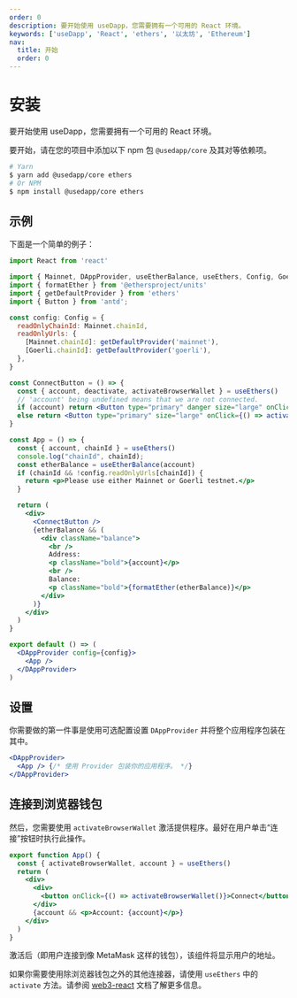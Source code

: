 ```yaml
---
order: 0
description: 要开始使用 useDapp，您需要拥有一个可用的 React 环境。
keywords: ['useDapp', 'React', 'ethers', '以太坊', 'Ethereum']
nav:
  title: 开始
  order: 0
---
```


# 安装

要开始使用 useDapp，您需要拥有一个可用的 React 环境。

要开始，请在您的项目中添加以下 npm 包 `@usedapp/core` 及其对等依赖项。

```bash
# Yarn
$ yarn add @usedapp/core ethers
# Or NPM
$ npm install @usedapp/core ethers
```

## 示例

下面是一个简单的例子：

```jsx
import React from 'react'

import { Mainnet, DAppProvider, useEtherBalance, useEthers, Config, Goerli } from '@usedapp/core'
import { formatEther } from '@ethersproject/units'
import { getDefaultProvider } from 'ethers'
import { Button } from 'antd';

const config: Config = {
  readOnlyChainId: Mainnet.chainId,
  readOnlyUrls: {
    [Mainnet.chainId]: getDefaultProvider('mainnet'),
    [Goerli.chainId]: getDefaultProvider('goerli'),
  },
}

const ConnectButton = () => {
  const { account, deactivate, activateBrowserWallet } = useEthers()
  // 'account' being undefined means that we are not connected.
  if (account) return <Button type="primary" danger size="large" onClick={() => deactivate()}>Disconnect</Button>
  else return <Button type="primary" size="large" onClick={() => activateBrowserWallet()}>Connect</Button>
}

const App = () => {
  const { account, chainId } = useEthers()
  console.log("chainId", chainId);
  const etherBalance = useEtherBalance(account)
  if (chainId && !config.readOnlyUrls[chainId]) {
    return <p>Please use either Mainnet or Goerli testnet.</p>
  }

  return (
    <div>
      <ConnectButton />
      {etherBalance && (
        <div className="balance">
          <br />
          Address:
          <p className="bold">{account}</p>
          <br />
          Balance:
          <p className="bold">{formatEther(etherBalance)}</p>
        </div>
      )}
    </div>
  )
}

export default () => (
  <DAppProvider config={config}>
    <App />
  </DAppProvider>
)
```

## 设置

你需要做的第一件事是使用可选配置设置 `DAppProvider` 并将整个应用程序包装在其中。

```jsx | pure
<DAppProvider>
  <App /> {/* 使用 Provider 包装你的应用程序。 */}
</DAppProvider>
```

## 连接到浏览器钱包

然后，您需要使用 `activateBrowserWallet` 激活提供程序。最好在用户单击“连接”按钮时执行此操作。

```jsx | pure
export function App() {
  const { activateBrowserWallet, account } = useEthers()
  return (
    <div>
      <div>
        <button onClick={() => activateBrowserWallet()}>Connect</button>
      </div>
      {account && <p>Account: {account}</p>}
    </div>
  )
}
```

激活后（即用户连接到像 MetaMask 这样的钱包），该组件将显示用户的地址。

如果你需要使用除浏览器钱包之外的其他连接器，请使用 `useEthers` 中的 `activate` 方法。请参阅 [web3-react](https://github.com/NoahZinsmeister/web3-react/tree/v6/docs#overview) 文档了解更多信息。
